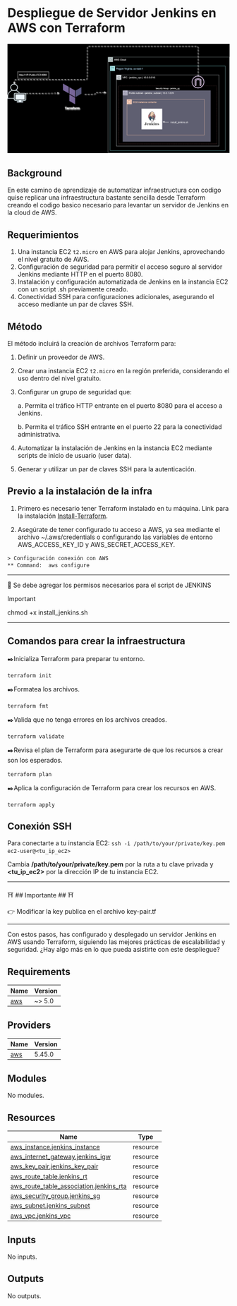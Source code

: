 # Despliegue de Servidor Jenkins en AWS con Terraform

![](./images/Arquitectura-terraformjenkinsAWS.svg)


## Background

En este camino de aprendizaje de automatizar  infraestructura con codigo quise replicar una infraestructura bastante sencilla desde Terraform creando el codigo basico necesario para levantar un servidor de Jenkins en la cloud de AWS. 

## Requerimientos

1. Una instancia EC2 `t2.micro` en AWS para alojar Jenkins, aprovechando el nivel gratuito de AWS.
2. Configuración de seguridad para permitir el acceso seguro al servidor Jenkins mediante HTTP en el puerto 8080.
3. Instalación y configuración automatizada de Jenkins en la instancia EC2 con un script .sh previamente creado.
4. Conectividad SSH para configuraciones adicionales, asegurando el acceso mediante un par de claves SSH.


## Método

El método incluirá la creación de archivos Terraform para:
1. Definir un proveedor de AWS.
2. Crear una instancia EC2 `t2.micro` en la región preferida, considerando el uso dentro del nivel gratuito.
3. Configurar un grupo de seguridad que:
   
   a. Permita el tráfico HTTP entrante en el puerto 8080 para el acceso a Jenkins.
   
   b. Permita el tráfico SSH entrante en el puerto 22 para la conectividad administrativa.
   
5. Automatizar la instalación de Jenkins en la instancia EC2 mediante scripts de inicio de usuario (user data).
6. Generar y utilizar un par de claves SSH para la autenticación.

## Previo a la instalación de la infra

1.  Primero es necesario tener Terraform instalado en tu máquina. Link para la instalación [Install-Terraform](https://developer.hashicorp.com/terraform/install).
 
2.  Asegúrate de tener  configurado tu acceso a AWS, ya sea mediante el archivo ~/.aws/credentials o configurando las variables de entorno AWS_ACCESS_KEY_ID y AWS_SECRET_ACCESS_KEY.

``` Command
> Configuración conexión con AWS
** Command:  aws configure
```

---
🔎 Se debe agregar los permisos necesarios para el script de JENKINS
> [!IMPORTANT]
> chmod +x install_jenkins.sh
---

## Comandos para crear la infraestructura

✒️Inicializa Terraform para preparar tu entorno.

``terraform init``

✒️Formatea los archivos.

``terraform fmt``

✒️Valida que no tenga errores en los archivos creados.

``terraform validate``

✒️Revisa el plan de Terraform para asegurarte de que los recursos a crear son los esperados.

``terraform plan``

✒️Aplica la configuración de Terraform para crear los recursos en AWS.

``terraform apply``


## Conexión SSH
Para conectarte a tu instancia EC2: ``ssh -i /path/to/your/private/key.pem ec2-user@<tu_ip_ec2>``

Cambia **/path/to/your/private/key.pem** por la ruta a tu clave privada y **<tu_ip_ec2>** por la dirección IP de tu instancia EC2.

---
⛩️ ## Importante ## ⛩️

👉 Modificar la key publica en el archivo key-pair.tf

---

Con estos pasos, has configurado y desplegado un servidor Jenkins en AWS usando Terraform, siguiendo las mejores prácticas de escalabilidad y seguridad. ¿Hay algo más en lo que pueda asistirte con este despliegue?



<!-- BEGIN_TF_DOCS -->
## Requirements

| Name | Version |
|------|---------|
| <a name="requirement_aws"></a> [aws](#requirement\_aws) | ~> 5.0 |

## Providers

| Name | Version |
|------|---------|
| <a name="provider_aws"></a> [aws](#provider\_aws) | 5.45.0 |

## Modules

No modules.

## Resources

| Name | Type |
|------|------|
| [aws_instance.jenkins_instance](https://registry.terraform.io/providers/hashicorp/aws/latest/docs/resources/instance) | resource |
| [aws_internet_gateway.jenkins_igw](https://registry.terraform.io/providers/hashicorp/aws/latest/docs/resources/internet_gateway) | resource |
| [aws_key_pair.jenkins_key_pair](https://registry.terraform.io/providers/hashicorp/aws/latest/docs/resources/key_pair) | resource |
| [aws_route_table.jenkins_rt](https://registry.terraform.io/providers/hashicorp/aws/latest/docs/resources/route_table) | resource |
| [aws_route_table_association.jenkins_rta](https://registry.terraform.io/providers/hashicorp/aws/latest/docs/resources/route_table_association) | resource |
| [aws_security_group.jenkins_sg](https://registry.terraform.io/providers/hashicorp/aws/latest/docs/resources/security_group) | resource |
| [aws_subnet.jenkins_subnet](https://registry.terraform.io/providers/hashicorp/aws/latest/docs/resources/subnet) | resource |
| [aws_vpc.jenkins_vpc](https://registry.terraform.io/providers/hashicorp/aws/latest/docs/resources/vpc) | resource |

## Inputs

No inputs.

## Outputs

No outputs.
<!-- END_TF_DOCS -->
